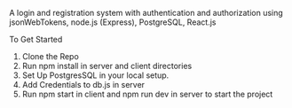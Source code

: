 A login and registration system with authentication and authorization using jsonWebTokens, node.js (Express), PostgreSQL, React.js

To Get Started 
1. Clone the Repo
2. Run npm install in server and client directories
3. Set Up PostgresSQL in your local setup.
4. Add Credentials to db.js in server
5. Run npm start in client and npm run dev in server to start the project
